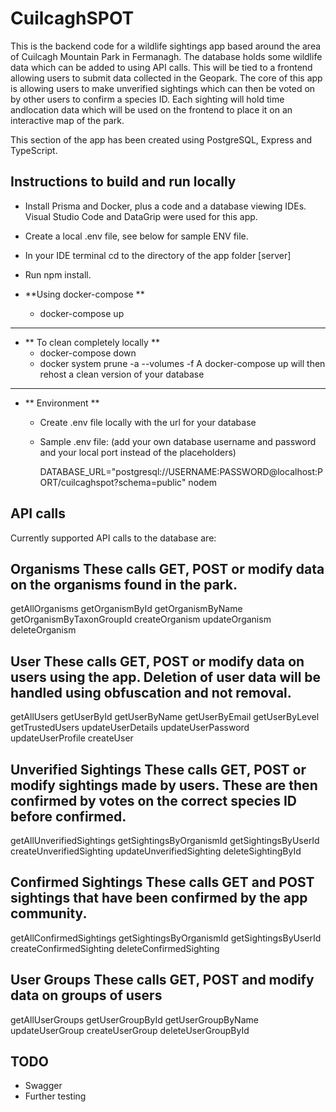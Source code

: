 # CuilcaghSPOT

This is the backend code for a wildlife sightings app based around the area of Cuilcagh Mountain Park in Fermanagh. The database holds some wildlife data 
which can be added to using API calls. This will be tied to a frontend allowing users to submit data collected in the Geopark. The core of this app is
allowing users to make unverified sightings which can then be voted on by other users to confirm a species ID. Each sighting will hold time andlocation 
data which will be used on the frontend to place it on an interactive map of the park.

This section of the app has been created using PostgreSQL, Express and TypeScript. 

## Instructions to build and run locally

- Install Prisma and Docker, plus a code and a database viewing IDEs. Visual Studio Code and DataGrip were used for this app.
- Create a local .env file, see below for sample ENV file.
- In your IDE terminal cd to the directory of the app folder [server]
- Run npm install.


- **Using docker-compose **
  - docker-compose up
---
- ** To clean completely locally **
    - docker-compose down
    - docker system prune -a --volumes -f
A docker-compose up will then rehost a clean version of your database
---

- ** Environment **
  - Create .env file locally with the url for your database
  - Sample .env file: (add your own database username and password and your local port instead of the placeholders)
  
     DATABASE_URL="postgresql://USERNAME:PASSWORD@localhost:PORT/cuilcaghspot?schema=public"
nodem

## API calls

Currently supported API calls to the database are:

Organisms 
These calls GET, POST or modify data on the organisms found in the park. 
----------
getAllOrganisms
getOrganismById
getOrganismByName
getOrganismByTaxonGroupId
createOrganism
updateOrganism
deleteOrganism

User
These calls GET, POST or modify data on users using the app. Deletion of user data will be handled using obfuscation and not removal. 
----------
getAllUsers
getUserById
getUserByName
getUserByEmail
getUserByLevel
getTrustedUsers
updateUserDetails
updateUserPassword
updateUserProfile
createUser

Unverified Sightings
These calls GET, POST or modify sightings made by users. These are then confirmed by votes on the correct species ID before confirmed.
----------
getAllUnverifiedSightings 
getSightingsByOrganismId 
getSightingsByUserId 
createUnverifiedSighting 
updateUnverifiedSighting 
deleteSightingById 

Confirmed Sightings
These calls GET and POST sightings that have been confirmed by the app community. 
----------
getAllConfirmedSightings
getSightingsByOrganismId
getSightingsByUserId
createConfirmedSighting
deleteConfirmedSighting

User Groups
These calls GET, POST and modify data on groups of users
----------
getAllUserGroups
getUserGroupById
getUserGroupByName
updateUserGroup
createUserGroup
deleteUserGroupById


## TODO
-   Swagger
-   Further testing

